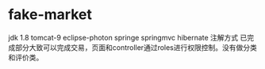 # fake-market
jdk 1.8 tomcat-9 eclipse-photon springe springmvc hibernate  注解方式
已完成部分大致可以完成交易，页面和controller通过roles进行权限控制。没有做分类和评价类。
